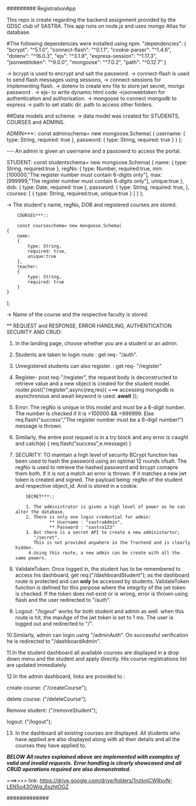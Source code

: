 #########
RegistrationApp

This repo is create regarding the backend assignment provided by the GDSC club of SASTRA.
This app runs on node.js and uses mongo Atlas for database.

#The following dependencies were installed using npm.
"dependencies": {
    "bcrypt": "^5.1.0",
    "connect-flash": "^0.1.1",
    "cookie-parser": "^1.4.6",
    "dotenv": "^16.0.3",
    "ejs": "^3.1.9",
    "express-session": "^1.17.3",
    "jsonwebtoken": "^9.0.0",
    "mongoose": "^7.0.2",
    "path": "^0.12.7"
  }
  
  -> bcrypt is used to encrypt and salt the password.
  -> connect-flash is used to send flash messages using sessions,
  -> connect-sessions for implementing flash.
  -> dotenv to create env file to store jwt secret, mongo password .
  -> ejs- to write dynamic html code
  ->jsonwebtoken for authentication and authorisation.
  -> mongoose to connect mongodb to express
  -> path to set static dir. path to access other folders.
  
 ##Data models and schema:
   -> data model was created for STUDENTS, COURSES and ADMINS.
   
   ADMIN***::
       const adminschema= new mongoose.Schema(
    {
        username:
        {
            type: String,
            required: true
        },
        password:
        {
            type: String,
            required: true
        }
    }
);

--- An admin is given an username and a passowrd to access the portal.
 
   STUDENT:
          const studentschema= new mongoose.Schema(
    {
        name:
        {
            type: String,
            required:true
        },
        regNo:
        {
            type: Number,
            required:true,
            min:[100000,"The register number must contain 6-digits only"],
            max: [999999,"The register number must contain 6-digits only"],
            unique:true
        },
        dob:
        {
            type: Date,
            required: true
        },
        password:
        {
            type: String,
            required: true,
        },
        courses:
        [
            {
                type: String,
                required:true,
                unique:true
            }
        ]
    }
);

-> The student's name, regNo, DOB and registered courses are stored.

        COURSES***::
                      
        const courseschema= new mongoose.Schema(
    {
        name:
        {
            type: String,
            required: true,
            unique:true
        },
        teacher:
        {
            type: String,
            required: true
        }
    }
);

-> Name of the course and the respective faculty is stored.

  ** REQUEST and RESPONSE, ERROR HANDLING, AUTHENTICATION SECURITY AND CRUD:

1. In the landing page, choose whether you are a student or an admin.
2. Students are taken to login route : get req- "/auth".
3. Unregistered students can also register. : get req- "/register"
4. Register- post req-"/register", the request body is deconstructed to retrieve value and a new object is created for
   the student model.
   router.post("/register",async(req,res){  ===> accessing mongodb is asynchronous and await keyword is used.
   **await**
   });
5. Error: The regNo is unique in this model and *must* be a 6-digit number.
   The number is checked if it is >100000 && <999999.
   Else req.flash("success","The register number must be a 6-digit number!")
   message is thrown.
6. Similarly, the entire post request is in a try block and any error is caught and
   catch(e)
   {
    req.flash("success",e.message)
   }
 7. SECURITY: 
    TO maintain a high level of security BCrypt function has been used to hash the password using an optimal 12 rounds ofsalt.
    The regNo is used to retrieve the hashed password and brcypt comapre them both.
    If it is not a match an error is thrown.
    If it matches a new jwt token is created and signed.
    The payload being: regNo of the student and respective object_id.
    And is stored in a cookie.
 
            SECRET***::
 
            1. The administrator is given a high level of power as he can alter the database.
            2. There is only one login credential for admin:
                     ** Username : "sastraAdmin",
                     ** Password : "sastra123"
            3. But there is a secret API to create a new administartor;
               "/secret".
               This is not provided anywhere in the frontend and is clearly hidden.
             4.Using this route, a new admin can be create with all the same powers.
8. ValidateToken:
   Once logged in, the student has to be remembered to access his dashboard, get req:("/dashboardStudent");
   as the dashboard route is protected and can **only** be accessed by students.
   ValidateToken function is defined for this perpose where the integrity of the jwt token is checked.
   If the token does not exist or is wrong, error is thrown using flash and the user redirected to "/auth".
9. Logout:
   "/logout" works for both student and admin as well.
   when this route is hit, the maxAge of the jwt token is set to 1 ms.
   The user is logged out and redirected to "/".
   
10.Similarly, admin can login using "/adminAuth".
   On successful verification he is redirected to "/dashboardAdmin".
   
11.In the student dashboard all available courses are displayed in a drop down menu and the student and apply directly.
   His course registrations list are updated immediately.
   
12.In the admin dashboard, links are provided to :

   create course: ("/createCourse");
   
   delete course: ("/deleteCourse");
   
   Remove student: ("/removeStudent");
   
   logout: ("/logout");
   
13. In the dashboard all existing courses are displayed.
   All students who have applied are also displayed along with all their details and all the courses they have applied to.


***BELOW***
***All routes explained above are implemented with examples of valid and invalid requests.***
***Error handling is clearly showcased and all CRUD operations required are also demonstrated.***


===>>>> link: https://drive.google.com/drive/folders/1nzkniCWRxvN-LEN5o43OWig_6szhtOGZ



#############
#####
##
